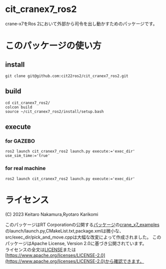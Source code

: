 # cit_cranex7_ros2
crane-x7をRos 2において外部から司令を出し動かすためのパッケージです。


# このパッケージの使い方
## install
```
git clone git@github.com:cit22ros2/cit_cranex7_ros2.git
```
## build
```
cd cit_cranex7_ros2/
colcon build
source ~/cit_cranex7_ros2/install/setup.bash
```
## execute
### for GAZEBO
```
ros2 launch cit_cranex7_ros2 launch.py execute:='exec_dir' use_sim_time:='true'
```
### for real machine
```
ros2 launch cit_cranex7_ros2 launch.py execute:='exec_dir' 
```

# ライセンス
(C) 2023 Keitaro Nakamura,Ryotaro Karikomi

このパッケージはRT Corporationの公開する[パッケージ](https://github.com/rt-net/crane_x7_ros/tree/ros2)の[crane_x7_examples](https://github.com/rt-net/crane_x7_ros/tree/ros2/crane_x7_examples)のlaunch/launch.py,CMakeList.txt,package.xmlは微小な、src/exec_dir/pick_and_move.cppは大幅な改変によって作成されました。
このパッケージはApache License, Version 2.0に基づき公開されています。  
ライセンスの全文は[LICENSE](./LICENSE)または[https://www.apache.org/licenses/LICENSE-2.0](https://www.apache.org/licenses/LICENSE-2.0)から確認できます。
